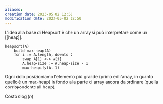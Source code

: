 ```yaml
---
aliases: 
creation date: 2023-05-02 12:50
modification date: 2023-05-02 12:50
---
```


L'idea alla base di Heapsort è che un array si può interpretare come un [[heap]].

```clike
heapsort(A)
	build-max-heap(A)
	for i := A.length, downto 2
		swap A[1] <-> A[i]
		A.heap-size := A.heap-size - 1
		max-heapify(A, 1)
```

Ogni ciclo posizioniamo l'elemento piú grande (primo edll'array, in quanto quello è un max-heap) in fondo alla parte di array ancora da ordinare (quella corrispondente all'heap).

Costo $n \log(n)$